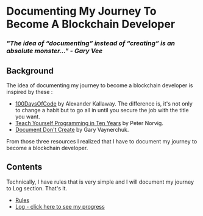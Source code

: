 # Documenting My Journey To Become A Blockchain Developer

### *"The idea of “documenting” instead of “creating” is an absolute monster..." - Gary Vee*

## Background

The idea of documenting my journey to become a blockchain developer is inspired by these :

* [100DaysOfCode](http://100daysofcode.com/) by Alexander Kallaway. The difference is, it's not only to change a habit but to go all in until you secure the job with the title you want.
* [Teach Yourself Programming in Ten Years](https://norvig.com/21-days.html) by Peter Norvig.
* [Document Don't Create](https://www.garyvaynerchuk.com/creating-content-that-builds-your-personal-brand/) by Gary Vaynerchuk.

From those three resources I realized that I have to document my journey to become a blockchain developer.

## Contents

Technically, I have rules that is very simple and I will document my journey to Log section. That's it.

* [Rules](rules.md)
* [Log - click here to see my progress](log.md)
